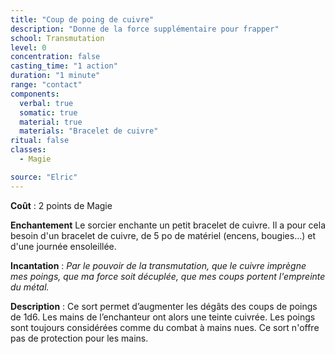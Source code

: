```yaml
---
title: "Coup de poing de cuivre"
description: "Donne de la force supplémentaire pour frapper"
school: Transmutation
level: 0
concentration: false
casting_time: "1 action"
duration: "1 minute"
range: "contact"
components:
  verbal: true
  somatic: true
  material: true
  materials: "Bracelet de cuivre"
ritual: false
classes:
  - Magie

source: "Elric"
---
```

**Coût** : 2 points de Magie  

**Enchantement** Le sorcier enchante un petit bracelet de cuivre. Il a pour cela besoin d'un bracelet de cuivre, de 5 po de matériel (encens, bougies...) et d'une journée ensoleillée.

**Incantation** : *Par le pouvoir de la transmutation, que le cuivre imprègne mes poings, que ma force soit décuplée, que mes coups portent l'empreinte du métal.*    

**Description** : Ce sort permet d’augmenter les dégâts des coups de poings de 1d6. Les mains de l’enchanteur ont alors une teinte cuivrée. Les poings sont toujours considérées comme du combat à mains nues. Ce sort n'offre pas de protection pour les mains.
